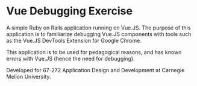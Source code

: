 # Vue Debugging Exercise

A simple Ruby on Rails application running on Vue.JS. The purpose of this application is to familiarize debugging Vue.JS components with tools such as the Vue.JS DevTools Extension for Google Chrome.

This application is to be used for pedagogical reasons, and has known errors with Vue.JS (hence the need for debugging).

Developed for 67-272 Application Design and Development at Carnegie Mellon University.
